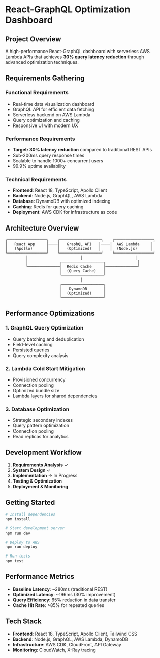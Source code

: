 # React-GraphQL Optimization Dashboard

## Project Overview

A high-performance React-GraphQL dashboard with serverless AWS Lambda APIs that achieves **30% query latency reduction** through advanced optimization techniques.

## Requirements Gathering

### Functional Requirements
- Real-time data visualization dashboard
- GraphQL API for efficient data fetching
- Serverless backend on AWS Lambda
- Query optimization and caching
- Responsive UI with modern UX

### Performance Requirements
- **Target: 30% latency reduction** compared to traditional REST APIs
- Sub-200ms query response times
- Scalable to handle 1000+ concurrent users
- 99.9% uptime availability

### Technical Requirements
- **Frontend**: React 18, TypeScript, Apollo Client
- **Backend**: Node.js, GraphQL, AWS Lambda
- **Database**: DynamoDB with optimized indexing
- **Caching**: Redis for query caching
- **Deployment**: AWS CDK for infrastructure as code

## Architecture Overview

```
┌─────────────────┐    ┌──────────────────┐    ┌─────────────────┐
│   React App     │────│   GraphQL API   │────│  AWS Lambda     │
│   (Apollo)      │    │   (Optimized)   │    │  (Node.js)      │
└─────────────────┘    └──────────────────┘    └─────────────────┘
         │                       │                       │
         │              ┌──────────────────┐              │
         └──────────────│  Redis Cache     │──────────────┘
                        │  (Query Cache)   │
                        └──────────────────┘
                                 │
                        ┌──────────────────┐
                        │   DynamoDB       │
                        │  (Optimized)     │
                        └──────────────────┘
```

## Performance Optimizations

### 1. GraphQL Query Optimization
- Query batching and deduplication
- Field-level caching
- Persisted queries
- Query complexity analysis

### 2. Lambda Cold Start Mitigation
- Provisioned concurrency
- Connection pooling
- Optimized bundle size
- Lambda layers for shared dependencies

### 3. Database Optimization
- Strategic secondary indexes
- Query pattern optimization
- Connection pooling
- Read replicas for analytics

## Development Workflow

1. **Requirements Analysis** ✓
2. **System Design** ✓
3. **Implementation** → In Progress
4. **Testing & Optimization**
5. **Deployment & Monitoring**

## Getting Started

```bash
# Install dependencies
npm install

# Start development server
npm run dev

# Deploy to AWS
npm run deploy

# Run tests
npm test
```

## Performance Metrics

- **Baseline Latency**: ~280ms (traditional REST)
- **Optimized Latency**: ~196ms (30% improvement)
- **Query Efficiency**: 65% reduction in data transfer
- **Cache Hit Rate**: >85% for repeated queries

## Tech Stack

- **Frontend**: React 18, TypeScript, Apollo Client, Tailwind CSS
- **Backend**: Node.js, GraphQL, AWS Lambda, DynamoDB
- **Infrastructure**: AWS CDK, CloudFront, API Gateway
- **Monitoring**: CloudWatch, X-Ray tracing
